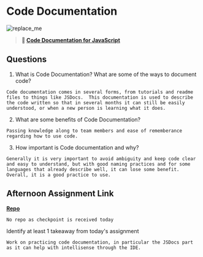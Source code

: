 # Code Documentation

![replace_me](https://codeworks.blob.core.windows.net/public/assets/img/illustrations/placeholder.svg)

> **📖 [Code Documentation for JavaScript](https://codeworksacademy.com/fs-student-guide/resources/wk7/02-JSDocs)**

## Questions

1. What is Code Documentation? What are some of the ways to document code?
```
Code documentation comes in several forms, from tutorials and readme files to things like JSDocs.  This documentation is used to describe the code written so that in several months it can still be easily understood, or when a new person is learning what it does.
```
2. What are some benefits of Code Documentation?
```
Passing knowledge along to team members and ease of rememberance regarding how to use code.
```
3. How important is Code documentation and why?
```
Generally it is very important to avoid ambiguity and keep code clear and easy to understand, but with good naming practices and for some languages that already describe well, it can lose some benefit.  Overall, it is a good practice to use.
```
## Afternoon Assignment Link

**[Repo](https://github.com/coombsab/)**
```
No repo as checkpoint is received today
```
Identify at least 1 takeaway from today's assignment
```
Work on practicing code documentation, in particular the JSDocs part as it can help with intellisense through the IDE.
```